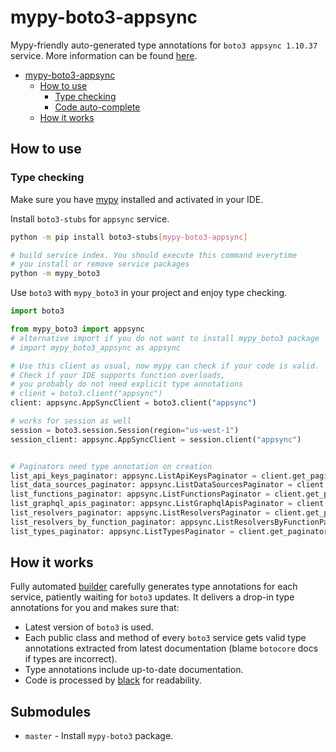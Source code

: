 # mypy-boto3-appsync

Mypy-friendly auto-generated type annotations for `boto3 appsync 1.10.37` service.
More information can be found [here](https://github.com/vemel/mypy_boto3).

- [mypy-boto3-appsync](#mypy-boto3-appsync)
  - [How to use](#how-to-use)
    - [Type checking](#type-checking)
    - [Code auto-complete](#code-auto-complete)
  - [How it works](#how-it-works)

## How to use

### Type checking

Make sure you have [mypy](https://github.com/python/mypy) installed and activated in your IDE.

Install `boto3-stubs` for `appsync` service.

```bash
python -m pip install boto3-stubs[mypy-boto3-appsync]

# build service index. You should execute this command everytime
# you install or remove service packages
python -m mypy_boto3
```

Use `boto3` with `mypy_boto3` in your project and enjoy type checking.

```python
import boto3

from mypy_boto3 import appsync
# alternative import if you do not want to install mypy_boto3 package
# import mypy_boto3_appsync as appsync

# Use this client as usual, now mypy can check if your code is valid.
# Check if your IDE supports function overloads,
# you probably do not need explicit type annotations
# client = boto3.client("appsync")
client: appsync.AppSyncClient = boto3.client("appsync")

# works for session as well
session = boto3.session.Session(region="us-west-1")
session_client: appsync.AppSyncClient = session.client("appsync")


# Paginators need type annotation on creation
list_api_keys_paginator: appsync.ListApiKeysPaginator = client.get_paginator("list_api_keys")
list_data_sources_paginator: appsync.ListDataSourcesPaginator = client.get_paginator("list_data_sources")
list_functions_paginator: appsync.ListFunctionsPaginator = client.get_paginator("list_functions")
list_graphql_apis_paginator: appsync.ListGraphqlApisPaginator = client.get_paginator("list_graphql_apis")
list_resolvers_paginator: appsync.ListResolversPaginator = client.get_paginator("list_resolvers")
list_resolvers_by_function_paginator: appsync.ListResolversByFunctionPaginator = client.get_paginator("list_resolvers_by_function")
list_types_paginator: appsync.ListTypesPaginator = client.get_paginator("list_types")
```

## How it works

Fully automated [builder](https://github.com/vemel/mypy_boto3) carefully generates
type annotations for each service, patiently waiting for `boto3` updates. It delivers
a drop-in type annotations for you and makes sure that:

- Latest version of `boto3` is used.
- Each public class and method of every `boto3` service gets valid type annotations
  extracted from latest documentation (blame `botocore` docs if types are incorrect).
- Type annotations include up-to-date documentation.
- Code is processed by [black](https://github.com/psf/black) for readability.

## Submodules

- `master` - Install `mypy-boto3` package.